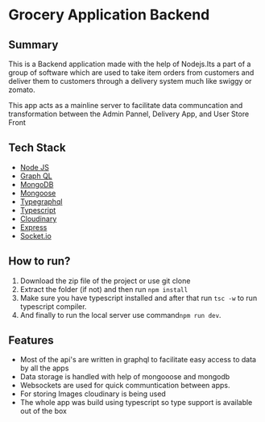 
<h1>Grocery Application Backend</h1>


<h2>Summary</h2>
<p>
    This is a Backend application made with the help of Nodejs.Its a part of a group of software which are used to take item orders from customers and deliver them to customers through a delivery system much like swiggy or zomato.
</p>
<p>
    This app acts as a mainline server to facilitate data communcation and transformation between the Admin Pannel, Delivery App, and User Store Front
</p>

<h2>Tech Stack</h2>
<ul>
    <li><a href="https://nodejs.org/en">Node JS</a></li>
    <li><a href="https://graphql.org/">Graph QL</a></li>
    <li><a href="https://www.mongodb.com/">MongoDB</a></li>
    <li><a href="https://mongoosejs.com/">Mongoose</a></li>
    <li><a href="https://typegraphql.com/">Typegraphql</a></li>
    <li><a href="https://www.typescriptlang.org/">Typescript</a></li>
    <li><a href="https://cloudinary.com/">Cloudinary</a></li>
    <li><a href="https://expressjs.com/">Express</a></li>
    <li><a href="https://socket.io/">Socket.io</a></li>
</ul>
<h2>How to run?</h2>
<ol>
    <li>Download the zip file of the project or use git clone</li>
    <li>Extract the folder (if not) and then run <code>npm install</code></li>
    <li>Make sure you have typescript installed and after that run <code>tsc -w</code> to run typescript compiler.</li>
    <li>And finally to run the local server use command<code>npm run dev</code>.</li>
</ol>
<h2>Features</h2>
<ul>
    <li>Most of the api's are written in graphql to facilitate easy access to data by all the apps</li>
    <li>Data storage is handled with help of mongooose and mongodb</li>
    <li>Websockets are used for quick communtication between apps.</li>
    <li>For storing Images cloudinary is being used</li>
    <li>The whole app was build using typescript so type support is available out of the box</li>
</ul>
